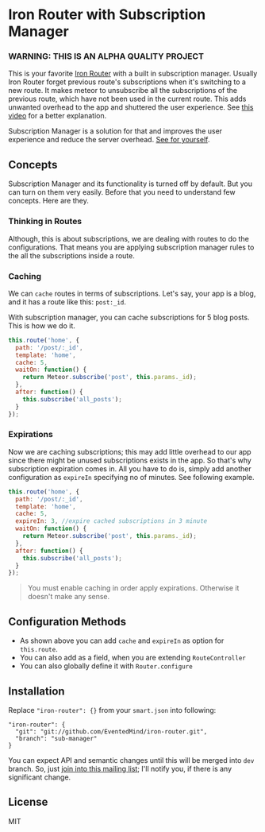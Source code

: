 # Iron Router with Subscription Manager

### WARNING: THIS IS AN ALPHA QUALITY PROJECT

This is your favorite [Iron Router](https://github.com/EventedMind/iron-router) with a built in subscription manager. Usually Iron Router forget previous route's subscriptions when it's switching to a new route. It makes meteor to unsubscribe all the subscriptions of the previous route, which have not been used in the current route. This adds unwanted overhead to the app and shuttered the user experience. See [this video](http://youtu.be/19nYAYTt2Wo?t=14s) for a better explanation.

Subscription Manager is a solution for that and improves the user experience and reduce the server overhead. [See for yourself](http://youtu.be/19nYAYTt2Wo?t=1m8s).

## Concepts

Subscription Manager and its functionality is turned off by default. But you can turn on them very easily. Before that you need to understand few concepts. Here are they.

### Thinking in Routes

Although, this is about subscriptions, we are dealing with routes to do the configurations. That means you are applying subscription manager rules to the all the subscriptions inside a route. 

### Caching

We can `cache` routes in terms of subscriptions. Let's say, your app is a blog, and it has a route like this: `post:_id`. 

With subscription manager, you can cache subscriptions for 5 blog posts. This is how we do it.

~~~js
this.route('home', {
  path: '/post/:_id',
  template: 'home',
  cache: 5,
  waitOn: function() {
    return Meteor.subscribe('post', this.params._id);
  },
  after: function() {
    this.subscribe('all_posts');
  }
});
~~~

### Expirations

Now we are caching subscriptions; this may add little overhead to our app since there might be unused subscriptions exists in the app. So that's why subscription expiration comes in. All you have to do is, simply add another configuration as `expireIn` specifying no of minutes. See following example.

~~~js
this.route('home', {
  path: '/post/:_id',
  template: 'home',
  cache: 5,
  expireIn: 3, //expire cached subscriptions in 3 minute
  waitOn: function() {
    return Meteor.subscribe('post', this.params._id);
  },
  after: function() {
    this.subscribe('all_posts');
  }
});
~~~

> You must enable caching in order apply expirations. Otherwise it doesn't make any sense.

## Configuration Methods

* As shown above you can add `cache` and `expireIn` as option for `this.route`.
* You can also add as a field, when you are extending `RouteController`
* You can also globally define it with `Router.configure`


## Installation

Replace `"iron-router": {}` from your `smart.json` into following:

~~~shell
"iron-router": {
  "git": "git://github.com/EventedMind/iron-router.git",
  "branch": "sub-manager"
}
~~~

You can expect API and semantic changes until this will be merged into `dev` branch. So, just [join into this mailing list](http://mad.ly/signups/102205/join); I'll notify you, if there is any significant change.

## License

MIT
